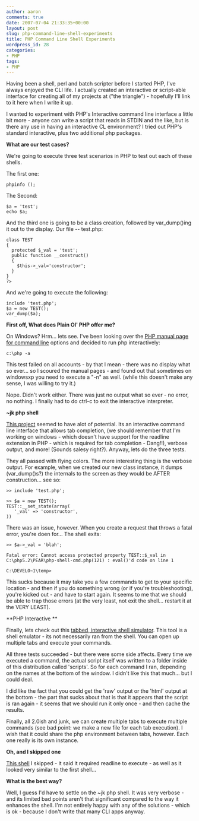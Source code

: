```yaml
---
author: aaron
comments: true
date: 2007-07-04 21:33:35+00:00
layout: post
slug: php-command-line-shell-experiments
title: PHP Command Line Shell Experiments
wordpress_id: 28
categories:
- PHP
tags:
- PHP
---
```


Having been a shell, perl and batch scripter before I started PHP, I've always enjoyed the CLI life.  I actually created an interactive or script-able interface for creating all of my projects at ("the triangle") - hopefully I'll link to it here when I write it up.

I wanted to experiment with PHP's Interactive command line interface a little bit more - anyone can write a script that reads in STDIN and the like, but is there any use in having an interactive CL environment?  I tried out PHP's standard interactive, plus two additional php packages.

<!-- more -->
**What are our test cases?**

We're going to execute three test scenarios in PHP to test out each of these shells.

The first one:

    
    phpinfo ();


The Second:

    
    $a = 'test';
    echo $a;


And the third one is going to be a class creation, followed by var_dump()ing it out to the display.  Our file -- test.php:

    
    class TEST
    {
      protected $_val = 'test';
      public function __construct()
      {
        $this->_val='constructor';
      }
    }
    ?>


And we're going to execute the following:

    
    include 'test.php';
    $a = new TEST();
    var_dump($a);



**First off, What does Plain Ol' PHP offer me?**

On Windows?  Hrm... lets see.  I've been looking over the [PHP manual page for command line](http://us.php.net/manual/en/features.commandline.php) options and decided to run php interactively:


    
    c:\php -a



This test failed on all accounts - by that I mean - there was no display what so ever... so I scoured the manual pages - and found out that sometimes on windowsxp you need to execute a "-n" as well. (while this doesn't make any sense, I was willing to try it.)

Nope.  Didn't work either.  There was just no output what so ever - no error, no nothing.  I finally had to do ctrl-c to exit the interactive interpreter.

**~jk php shell**

[This project](http://jan.kneschke.de/projects/php-shell) seemed to have alot of potential.  Its an interactive command line interface that allows tab completion, (we should remember that I'm working on windows - which doesn't have support for the readline extension in PHP - which is required for tab completion - Dang!!), verbose output, and more! (Sounds salesy right?).  Anyway, lets do the three tests.

They all passed with flying colors.  The more interesting thing is the verbose output.  For example, when we created our new class instance, it dumps (var_dump()s?) the internals to the screen as they would be AFTER construction... see so:

    
    >> include 'test.php';
    
    >> $a = new TEST();
    TEST::__set_state(array(
       '_val' => 'constructor',
    ))


There was an issue, however.  When you create a request that throws a fatal error, you're doen for... The shell exits:

    
    >> $a->_val = 'blah';
    
    Fatal error: Cannot access protected property TEST::$_val in C:\php5.2\PEAR\php-shell-cmd.php(121) : eval()'d code on line 1
    
    C:\DEVELO~1\temp>



This sucks because it may take you a few commands to get to your specific location - and then if you do something wrong (or if you're troubleshooting), you're kicked out - and have to start again.  It seems to me that we should be able to trap those errors (at the very least, not exit the shell... restart it at the VERY LEAST).

**PHP Interactive **

Finally, lets check out this [tabbed, interactive shell simulator](http://www.hping.org/phpinteractive/).  This tool is a shell emulator - its not necessarily ran from the shell.  You can open up multiple tabs and execute your commands.

All three tests succeeded - but there were some side affects.  Every time we executed a command, the actual script itself was written to a folder inside of this distribution called 'scripts'.  So for each command I ran, depending on the names at the bottom of the window.  I didn't like this that much... but I could deal.

I did like the fact that you could get the 'raw' output or the 'html' output at the bottom - the part that sucks about that is that it appears that the script is ran again - it seems that we should run it only once - and then cache the results.

Finally, all 2.0ish and junk, we can create multiple tabs to execute multiple commands (see bad point: we make a new file for each tab execution).  I wish that it could share the php environment between tabs, however.  Each one really is its own instance.

**Oh, and I skipped one**

[This shell](http://david.acz.org/phpa/) I skipped - it said it required readline to execute - as well as it looked very similar to the first shell...

**What is the best way?**

Well, I guess I'd have to settle on the ~jk php shell.  It was very verbose - and its limited bad points aren't that significant compared to the way it enhances the shell.  I'm not entirely happy with any of the solutions - which is ok - because I don't write that many CLI apps anyway.

